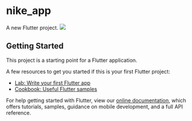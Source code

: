 # nike_app

A new Flutter project.
<img src="https://static.dribbble.com/users/1035646/screenshots/6817044/nike_app_shop_4x.png?compress=1&resize=800x600"/>
## Getting Started

This project is a starting point for a Flutter application.

A few resources to get you started if this is your first Flutter project:

- [Lab: Write your first Flutter app](https://flutter.dev/docs/get-started/codelab)
- [Cookbook: Useful Flutter samples](https://flutter.dev/docs/cookbook)

For help getting started with Flutter, view our
[online documentation](https://flutter.dev/docs), which offers tutorials,
samples, guidance on mobile development, and a full API reference.
